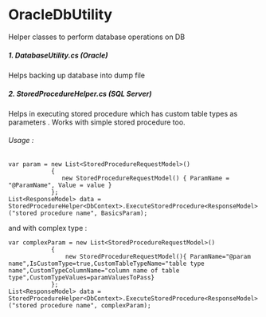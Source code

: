 # OracleDbUtility
Helper classes to perform database operations on DB

##### 1. DatabaseUtility.cs (Oracle)
 Helps backing up database into dump file

##### 2. StoredProcedureHelper.cs (SQL Server)
Helps in executing stored procedure which has custom table types as parameters . Works with simple stored procedure too.

###### Usage :
    var param = new List<StoredProcedureRequestModel>()
                {
                   new StoredProcedureRequestModel() { ParamName = "@ParamName", Value = value }
                };
    List<ResponseModel> data = StoredProcedureHelper<DbContext>.ExecuteStoredProcedure<ResponseModel>("stored procedure name", BasicsParam);

and with complex type :

    var complexParam = new List<StoredProcedureRequestModel>()
                {
                    new StoredProcedureRequestModel(){ ParamName="@param name",IsCustomType=true,CustomTableTypeName="table type name",CustomTypeColumnName="column name of table type",CustomTypeValues=paramValuesToPass}
                };
    List<ResponseModel> data = StoredProcedureHelper<DbContext>.ExecuteStoredProcedure<ResponseModel>("stored procedure name", complexParam);

